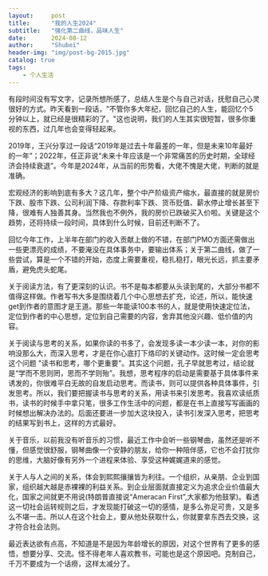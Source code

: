 ```yaml
---  
layout:     post  
title:      "我的人生2024"  
subtitle:   "强化第二曲线，品味人生"
date:       2024-08-12
author:     "Shubei"  
header-img: "img/post-bg-2015.jpg"  
catalog: true  
tags:  
    - 个人生活  
---
```


有段时间没有写文字，记录所想所感了，总结人生是个与自己对话，抚慰自己心灵很好的方式。昨天看到一段话，"不管你多大年纪，回忆自己的人生，能回忆个5分钟以上，就已经是很精彩的了。"这也说明，我们的人生其实很短暂，很多你重视的东西，过几年也会变得轻起来。

2019年，王兴分享过一段话“2019年是过去十年最差的一年，但是未来10年最好的一年”；2022年，任正非说“未来十年应该是一个非常痛苦的历史时期，全球经济会持续衰退”。今年是2024年，从当前的形势看，大佬不愧是大佬，判断的就是准确。

宏观经济的影响到底有多大？这几年，整个中产阶级资产缩水，最直接的就是房价下跌、股市下跌、公司利润下降、存款利率下跌、货币贬值、薪水停止增长甚至下降，很难有人独善其身。当然我也不例外，我的房价已跌破买入价啦。关键是这个趋势，还将持续一段时间，具体到什么时候，目前还判断不了。

回忆今年工作，上半年在部门的收入贡献上做的不错，在部门PMO方面还需做出一些更漂亮的成绩，不要淹没在具体事务中，要输出体系；关于第二曲线，做了一些尝试，算是一个不错的开始，态度上需要重视，稳扎稳打，眼光长远，抓主要矛盾，避免虎头蛇尾。

关于阅读方法，有了更深刻的认识。书不是每本都要从头读到尾的，大部分书都不值得这样做。作者写书大多是围绕着几个中心思想去扩充，论述，所以，能快速get到作者的意图才是王道。那些一年能读100本书的人，就是使用快速定位法，定位到作者的中心思想，定位到自己需要的内容，舍弃其他没兴趣、低价值的内容。

关于阅读与思考的关系，如果你读的书多了，会发现多读一本少读一本，对你的影响没那么大，而深入思考，才是在你心底打下烙印的关键动作。这时候一定会思考这个问题 "读书和思考，哪个更重要"。其实这个问题，孔子早就思考过，结论就是“学而不思则罔，思而不学则殆”。我想，思考程序的启动是需要基于具体事件来诱发的，你很难平白无故的自发启动思考。而读书，则可以提供各种具体事件，引发思考。所以，我们要把握读书与思考的关系，用读书来引发思考。我喜欢读纸质书，读书的时候手中拿只笔，很多工作生活中的问题，都是在书上直接写写画画的时候想出解决办法的。后面还要进一步加大这块投入，读书引发深入思考，把思考的结果写到书上，这样的方式最好。

关于音乐，以前我没有听音乐的习惯，最近工作中会听一些钢琴曲，虽然还是听不懂，但感觉很舒服，钢琴曲像一个安静的朋友，给你一种陪伴感，它也不会打扰你的思维，大脑好像有另外一个进程来体验、享受这种娓娓道来的感觉。

关于人与人之间的关系，体会到熙熙攘攘皆为利往。一个组织，从亲朋、企业到国家，组织越大越是赤裸裸的利益关系。到企业层面就直接定义为追求企业价值最大化，国家之间就更不用说(特朗普直接说“Ameracan First”,大家都为他鼓掌)。看透这一切社会运转规则之后，才发现能打破这一切的感情，是多么弥足可贵，又是多么不堪一击。所以人在这个社会上，要从他处获取什么，你就要拿东西去交换，这才符合社会法则。

最近表达欲有点高，不知道是不是因为年龄增长的原因，对这个世界有了更多的感悟，想要分享、交流。怪不得老年人喜欢教书，可能也是这个原因吧。克制自己，千万不要成为一个话痨，这样太减分了。